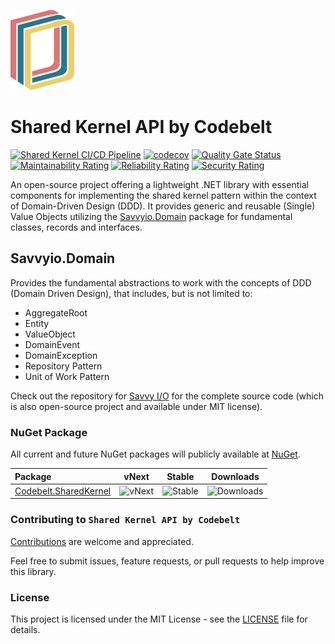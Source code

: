 ![Shared Kernel API](.nuget/Codebelt.SharedKernel/icon.png)

# Shared Kernel API by Codebelt

[![Shared Kernel CI/CD Pipeline](https://github.com/codebeltnet/shared-kernel/actions/workflows/pipelines.yml/badge.svg)](https://github.com/codebeltnet/shared-kernel/actions/workflows/pipelines.yml) [![codecov](https://codecov.io/gh/codebeltnet/shared-kernel/graph/badge.svg?token=xdDAkBq1s3)](https://codecov.io/gh/codebeltnet/shared-kernel) [![Quality Gate Status](https://sonarcloud.io/api/project_badges/measure?project=sharedkernel&metric=alert_status)](https://sonarcloud.io/dashboard?id=sharedkernel) [![Maintainability Rating](https://sonarcloud.io/api/project_badges/measure?project=sharedkernel&metric=sqale_rating)](https://sonarcloud.io/dashboard?id=sharedkernel) [![Reliability Rating](https://sonarcloud.io/api/project_badges/measure?project=sharedkernel&metric=reliability_rating)](https://sonarcloud.io/dashboard?id=sharedkernel) [![Security Rating](https://sonarcloud.io/api/project_badges/measure?project=sharedkernel&metric=security_rating)](https://sonarcloud.io/dashboard?id=sharedkernel)

An open-source project offering a lightweight .NET library with essential components for implementing the shared kernel pattern within the context of Domain-Driven Design (DDD). It provides generic and reusable (Single) Value Objects utilizing the [Savvyio.Domain](https://www.nuget.org/packages/Savvyio.Domain) package for fundamental classes, records and interfaces.

## Savvyio.Domain

Provides the fundamental abstractions to work with the concepts of DDD (Domain Driven Design), that includes, but is not limited to:

- AggregateRoot
- Entity
- ValueObject
- DomainEvent
- DomainException
- Repository Pattern
- Unit of Work Pattern

Check out the repository for [Savvy I/O](https://github.com/codebeltnet/savvyio) for the complete source code (which is also open-source project and available under MIT license).

### NuGet Package

All current and future NuGet packages will publicly available at [NuGet](https://www.nuget.org/).

|Package|vNext|Stable|Downloads|
|:--|:-:|:-:|:-:|
| [Codebelt.SharedKernel](https://www.nuget.org/packages/Codebelt.SharedKernel/) | ![vNext](https://img.shields.io/nuget/vpre/Codebelt.SharedKernel?logo=nuget) | ![Stable](https://img.shields.io/nuget/v/Codebelt.SharedKernel?logo=nuget) | ![Downloads](https://img.shields.io/nuget/dt/Codebelt.SharedKernel?color=blueviolet&logo=nuget) |

### Contributing to `Shared Kernel API by Codebelt`
[Contributions](.github/CONTRIBUTING.md) are welcome and appreciated.

Feel free to submit issues, feature requests, or pull requests to help improve this library.

### License
This project is licensed under the MIT License - see the [LICENSE](LICENSE.md) file for details.
